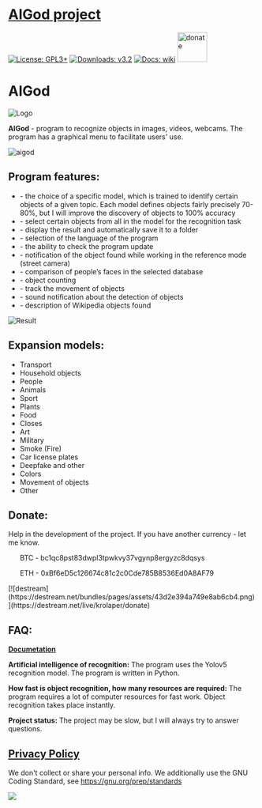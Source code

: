# **[AIGod project](https://codeberg.org/krolaper/aigod/)**

[![License: GPL3+](https://img.shields.io/badge/License-GPL3+-blue.svg?style=flat-square)](https://www.gnu.org/licenses/gpl-3.0.en.html)
	[![Downloads: v3.2](https://img.shields.io/badge/downloads-v3.2-br)](https://codeberg.org/krolaper/aigod/releases/tag/aigod_v3-2)
	[![Docs: wiki](https://img.shields.io/badge/docs-wiki-yellow)](https://codeberg.org/krolaper/aigod/wiki)
	<a href="http://destream.net/live/krolaper/donate"><img src="https://destream.net/template/img/tip-buttons/35.png" alt="donate" width="60" /></a>
	
# AIGod
	
![Logo](https://codeberg.org/krolaper/aigod/raw/branch/main/aigod.ico)
	
**AIGod**  - program to recognize objects in images, videos, webcams. The program has a graphical menu to facilitate users' use.
	
![aigod](https://codeberg.org/krolaper/aigod/raw/commit/2c8a20ba1ff378f8dea08f1a5bfcaadc65094055/.codeberg/AIGod-reklam.jpg)
	
## **Program features:**
<ul>
	   <li> - the choice of a specific model, which is trained to identify certain objects of a given topic. Each model defines objects fairly precisely 70-80%, but I will improve the discovery of objects to 100% accuracy</li>
	   <li> - select certain objects from all in the model for the recognition task</li>
	   <li> - display the result and automatically save it to a folder</li>
	   <li> - selection of the language of the program</li>
	   <li> - the ability to check the program update</li>
	   <li> - notification of the object found while working in the reference mode (street camera)</li>
	   <li> - comparison of people’s faces in the selected database</li>
	   <li> - object counting</li>
	   <li> - track the movement of objects</li>
	   <li> - sound notification about the detection of objects</li>
	   <li> - description of Wikipedia objects found</li>
</ul>
	
![Result](https://codeberg.org/krolaper/aigod/raw/branch/main/test.jpeg)
	
## **Expansion models:**
<ul>
	    <li>Transport</li>
	    <li>Household objects</li>
	    <li>People</li>
	    <li>Animals</li>
	    <li>Sport</li>
	    <li>Plants</li>
	    <li>Food</li>
	    <li>Closes</li>
	    <li>Art</li>
	    <li>Military</li>
	    <li>Smoke (Fire)</li>
	    <li>Car license plates</li>
	    <li>Deepfake and other</li>
	    <li>Colors</li>
	    <li>Movement of objects</li>
	    <li>Other</li>
</ul>
	
## **Donate:**
Help in the development of the project. If you have another currency - let me know.
<ul>BTC - bc1qc8pst83dwpl3tpwkvy37vgynp8ergyzc8dqsys</ul>
<ul>ETH - 0xBf6eD5c126674c81c2c0Cde785B8536Ed0A8AF79</ul>
[![destream](https://destream.net/bundles/pages/assets/43d2e394a749e8ab6cb4.png)](https://destream.net/live/krolaper/donate)
	
## **FAQ:**
**[Documetation](https://codeberg.org/krolaper/aigod/wiki/Software-usage-documentation)**
	
**Artificial intelligence of recognition:**
The program uses the Yolov5 recognition model. The program is written in Python.
	
**How fast is object recognition, how many resources are required:**
The program requires a lot of computer resources for fast work. Object recognition takes place instantly.
	
**Project status:**
The project may be slow, but I will always try to answer questions.
	
## **[Privacy Policy](https://codeberg.org/krolaper/aigod/src/branch/main/LICENSE)**
We don't collect or share your personal info.
We additionally use the GNU Coding Standard, see https://gnu.org/prep/standards
	
<a href="https://codeberg.org/krolaper/aigod/src/branch/main/LICENSE"> <img src="https://gnu.org/graphics/gplv3-88x31.png"> </a>
